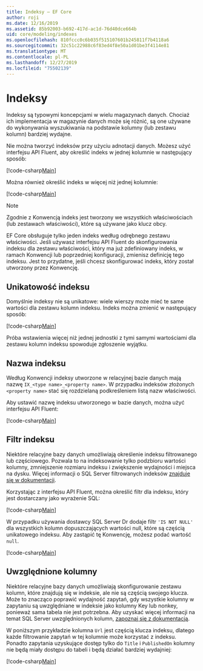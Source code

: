 ```yaml
---
title: Indeksy — EF Core
author: roji
ms.date: 12/16/2019
ms.assetid: 85b92003-b692-417d-ac1d-76d40dce664b
uid: core/modeling/indexes
ms.openlocfilehash: 810fccc0c6b035f515107601b245811f7b4118a6
ms.sourcegitcommit: 32c51c22988c6f83ed4f8e50a1d01be3f4114e81
ms.translationtype: MT
ms.contentlocale: pl-PL
ms.lasthandoff: 12/27/2019
ms.locfileid: "75502139"
---
```

# <a name="indexes"></a>Indeksy

Indeksy są typowymi koncepcjami w wielu magazynach danych. Chociaż ich implementacja w magazynie danych może się różnić, są one używane do wykonywania wyszukiwania na podstawie kolumny (lub zestawu kolumn) bardziej wydajne.

Nie można tworzyć indeksów przy użyciu adnotacji danych. Możesz użyć interfejsu API Fluent, aby określić indeks w jednej kolumnie w następujący sposób:

[!code-csharp[Main](../../../samples/core/Modeling/FluentAPI/Index.cs?name=Index&highlight=4)]

Można również określić indeks w więcej niż jednej kolumnie:

[!code-csharp[Main](../../../samples/core/Modeling/FluentAPI/IndexComposite.cs?name=Composite&highlight=4)]

> [!NOTE]
> Zgodnie z Konwencją indeks jest tworzony we wszystkich właściwościach (lub zestawach właściwości), które są używane jako klucz obcy.
>
> EF Core obsługuje tylko jeden indeks według odrębnego zestawu właściwości. Jeśli używasz interfejsu API Fluent do skonfigurowania indeksu dla zestawu właściwości, który ma już zdefiniowany indeks, w ramach Konwencji lub poprzedniej konfiguracji, zmienisz definicję tego indeksu. Jest to przydatne, jeśli chcesz skonfigurować indeks, który został utworzony przez Konwencję.

## <a name="index-uniqueness"></a>Unikatowość indeksu

Domyślnie indeksy nie są unikatowe: wiele wierszy może mieć te same wartości dla zestawu kolumn indeksu. Indeks można zmienić w następujący sposób:

[!code-csharp[Main](../../../samples/core/Modeling/FluentAPI/IndexUnique.cs?name=IndexUnique&highlight=5)]

Próba wstawienia więcej niż jednej jednostki z tymi samymi wartościami dla zestawu kolumn indeksu spowoduje zgłoszenie wyjątku.

## <a name="index-name"></a>Nazwa indeksu

Według Konwencji indeksy utworzone w relacyjnej bazie danych mają nazwę `IX_<type name>_<property name>`. W przypadku indeksów złożonych `<property name>` stać się rozdzielaną podkreśleniem listą nazw właściwości.

Aby ustawić nazwę indeksu utworzonego w bazie danych, można użyć interfejsu API Fluent:

[!code-csharp[Main](../../../samples/core/Modeling/FluentAPI/IndexName.cs?name=IndexName&highlight=5)]

## <a name="index-filter"></a>Filtr indeksu

Niektóre relacyjne bazy danych umożliwiają określenie indeksu filtrowanego lub częściowego. Pozwala to na indeksowanie tylko podzbioru wartości kolumny, zmniejszenie rozmiaru indeksu i zwiększenie wydajności i miejsca na dysku. Więcej informacji o SQL Server filtrowanych indeksów [znajduje się w dokumentacji](https://docs.microsoft.com/sql/relational-databases/indexes/create-filtered-indexes).

Korzystając z interfejsu API Fluent, można określić filtr dla indeksu, który jest dostarczany jako wyrażenie SQL:

[!code-csharp[Main](../../../samples/core/Modeling/FluentAPI/IndexFilter.cs?name=IndexFilter&highlight=5)]

W przypadku używania dostawcy SQL Server Dr dodaje filtr `'IS NOT NULL'` dla wszystkich kolumn dopuszczających wartości null, które są częścią unikatowego indeksu. Aby zastąpić tę Konwencję, możesz podać wartość `null`.

[!code-csharp[Main](../../../samples/core/Modeling/FluentAPI/IndexNoFilter.cs?name=IndexNoFilter&highlight=6)]

## <a name="included-columns"></a>Uwzględnione kolumny

Niektóre relacyjne bazy danych umożliwiają skonfigurowanie zestawu kolumn, które znajdują się w indeksie, ale nie są częścią swojego klucza. Może to znacząco poprawić wydajność zapytań, gdy wszystkie kolumny w zapytaniu są uwzględniane w indeksie jako kolumny Key lub nonkey, ponieważ sama tabela nie jest potrzebna. Aby uzyskać więcej informacji na temat SQL Server uwzględnionych kolumn, [zapoznaj się z dokumentacją](https://docs.microsoft.com/sql/relational-databases/indexes/create-indexes-with-included-columns).

W poniższym przykładzie kolumna `Url` jest częścią klucza indeksu, dlatego każde filtrowanie zapytań w tej kolumnie może korzystać z indeksu. Ponadto zapytania uzyskujące dostęp tylko do `Title` i `PublishedOn` kolumny nie będą miały dostępu do tabeli i będą działać bardziej wydajniej:

[!code-csharp[Main](../../../samples/core/Modeling/FluentAPI/IndexInclude.cs?name=IndexInclude&highlight=5-9)]
